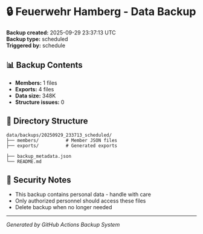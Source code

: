 # 🔒 Feuerwehr Hamberg - Data Backup

**Backup created:** 2025-09-29 23:37:13 UTC  
**Backup type:** scheduled  
**Triggered by:** schedule  

## 📊 Backup Contents
- **Members:** 1 files
- **Exports:** 4 files  
- **Data size:** 348K
- **Structure issues:** 0

## 📁 Directory Structure
```
data/backups/20250929_233713_scheduled/
├── members/          # Member JSON files
├── exports/          # Generated exports

├── backup_metadata.json
└── README.md
```

## 🔐 Security Notes
- This backup contains personal data - handle with care
- Only authorized personnel should access these files
- Delete backup when no longer needed

---
*Generated by GitHub Actions Backup System*
